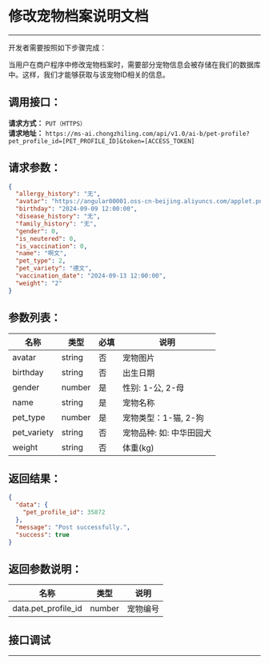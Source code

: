 # 修改宠物档案说明文档
---
开发者需要按照如下步骤完成：

当用户在商户程序中修改宠物档案时，需要部分宠物信息会被存储在我们的数据库中。这样，我们才能够获取与该宠物ID相关的信息。

## 调用接口：
**请求方式：** `PUT（HTTPS）`  
**请求地址：** `https://ms-ai.chongzhiling.com/api/v1.0/ai-b/pet-profile?pet_profile_id=[PET_PROFILE_ID]&token=[ACCESS_TOKEN]`

## 请求参数：
```json
{
  "allergy_history": "无",
  "avatar": "https://angular00001.oss-cn-beijing.aliyuncs.com/applet.png",
  "birthday": "2024-09-09 12:00:00",
  "disease_history": "无",
  "family_history": "无",
  "gender": 0,
  "is_neutered": 0,
  "is_vaccination": 0,
  "name": "啊文",
  "pet_type": 2,
  "pet_variety": "德文",
  "vaccination_date": "2024-09-13 12:00:00",
  "weight": "2"
}
```

## 参数列表：

| 名称        | 类型   | 必填 | 说明                     |
| ----------- | ------ | ---- | ------------------------ |
| avatar      | string | 否   | 宠物图片                 |
| birthday    | string | 否   | 出生日期                 |
| gender      | number | 是   | 性别: 1-公, 2-母         |
| name        | string | 是   | 宠物名称                 |
| pet_type    | number | 是   | 宠物类型：1-猫, 2-狗     |
| pet_variety | string | 否   | 宠物品种: 如: 中华田园犬 |
| weight      | string | 否   | 体重(kg)                 |


## 返回结果：
```json
{
  "data": {
    "pet_profile_id": 35872
  },
  "message": "Post successfully.",
  "success": true
}
```

## 返回参数说明：
| 名称                | 类型   | 说明     |
| ------------------- | ------ | -------- |
| data.pet_profile_id | number | 宠物编号 |


## 接口调试
---
<script setup>
import SwaggerUI from '../../../../src/components/SwaggerUI.vue'
</script>

<ClientOnly>
  <SwaggerUI 
    type="put"
    path="/pet-profile" 
  />
</ClientOnly>